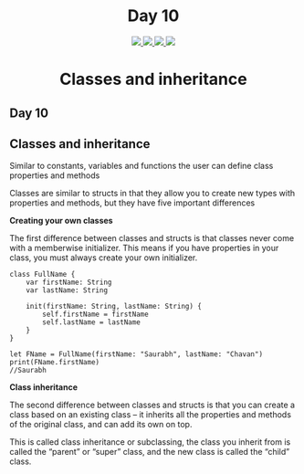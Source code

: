 <div align='center'>
    <h1>Day 10</h1> 
    <a class="header-badge" target="_blank" href="https://www.linkedin.com/in/saurabhmchavan/">
          <img src="https://img.shields.io/badge/style--5eba00.svg?label=LinkedIn&logo=linkedin&style=social">
    </a>   
    <a class="header-badge" target="_blank" href="https://twitter.com/100rabhcsmc">
          <img src="https://img.shields.io/badge/style--5eba00.svg?label=twitter&logo=twitter&style=social">
    </a>
    <a class="header-badge" target="_blank" href="https://instagram.com/100rabhch">
          <img src="https://img.shields.io/badge/style--5eba00.svg?label=instagram&logo=instagram&style=social">
    </a>
    <a class="header-badge" target="_blank" href="https://stackoverflow.com/users/12053852/saurabh-chavan?tab=profile">
          <img src="https://img.shields.io/badge/style--5eba00.svg?label=stackoverflow&logo=stackoverflow&style=social">
    </a>
 </div>

<div align='center'>
    <h1>Classes and inheritance</h1> 
</div>

## Day 10

## Classes and inheritance

Similar to constants, variables and functions the user can define class properties and methods

Classes are similar to structs in that they allow you to create new types with properties and methods, but they have five important differences

**Creating your own classes**

The first difference between classes and structs is that classes never come with a memberwise initializer. This means if you have properties in your class, you must always create your own initializer.

```
class FullName {
    var firstName: String
    var lastName: String

    init(firstName: String, lastName: String) {
        self.firstName = firstName
        self.lastName = lastName
    }
}

let FName = FullName(firstName: "Saurabh", lastName: "Chavan")
print(FName.firstName)
//Saurabh
```

**Class inheritance**

The second difference between classes and structs is that you can create a class based on an existing class – it inherits all the properties and methods of the original class, and can add its own on top.

This is called class inheritance or subclassing, the class you inherit from is called the “parent” or “super” class, and the new class is called the “child” class.
